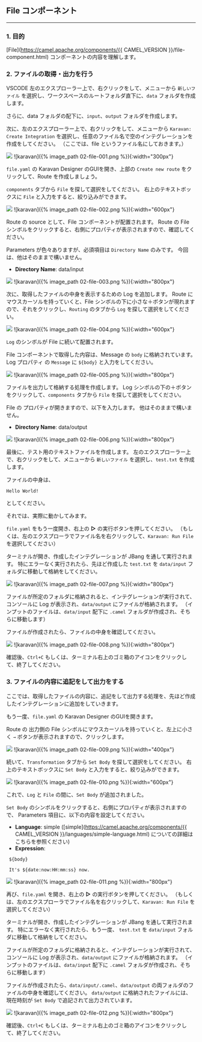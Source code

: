 ## File コンポーネント
---

### 1. 目的

[File](https://camel.apache.org/components/{{ CAMEL_VERSION }}/file-component.html) コンポーネントの内容を理解します。

### 2. ファイルの取得・出力を行う

VSCODE 左のエクスプローラー上で、右クリックをして、メニューから `新しいファイル` を選択し、ワークスペースのルートフォルダ直下に、`data` フォルダを作成します。

さらに、data フォルダの配下に、`input`、`output` フォルダを作成します。

次に、左のエクスプローラー上で、右クリックをして、メニューから `Karavan: Create Integration` を選択し、任意のファイル名で空のインテグレーションを作成をしてください。
（ここでは、file というファイル名にしておきます。）

![](images/02-file-001.png)
![karavan]({% image_path 02-file-001.png %}){:width="300px"}

`file.yaml` の Karavan Designer のGUIを開き、上部の `Create new route` をクリックして、Route を作成しましょう。

`components` タブから `File` を探して選択をしてください。
右上のテキストボックスに `File` と入力をすると、絞り込みができます。

![](images/02-file-002.png)
![karavan]({% image_path 02-file-002.png %}){:width="600px"}

Route の source として、File コンポーネントが配置されます。
Route の File シンボルをクリックすると、右側にプロパティが表示されますので、確認してください。

Parameters が色々ありますが、必須項目は `Directory Name` のみです。
今回は、他はそのままで構いません。

* **Directory Name**: data/input

![](images/02-file-003.png)
![karavan]({% image_path 02-file-003.png %}){:width="800px"}

次に、取得したファイルの中身を表示するための Log を追加します。
Route にマウスカーソルを持っていくと、File シンボルの下に小さな＋ボタンが現れますので、それをクリックし、`Routing` のタブから `Log` を探して選択をしてください。

![](images/02-file-004.png)
![karavan]({% image_path 02-file-004.png %}){:width="600px"}

`Log` のシンボルが File に続いて配置されます。

File コンポーネントで取得した内容は、Message の `body` に格納されています。
Log プロパティ の `Message` に `${body}` と入力をしてください。

![](images/02-file-005.png)
![karavan]({% image_path 02-file-005.png %}){:width="800px"}

ファイルを出力して格納する処理を作成します。
Log シンボルの下の＋ボタンをクリックして、`components` タブから `File` を探して選択をしてください。

File の プロパティが開きますので、以下を入力します。
他はそのままで構いません。

* **Directory Name**: data/output

![](images/02-file-006.png)
![karavan]({% image_path 02-file-006.png %}){:width="800px"}

最後に、テスト用のテキストファイルを作成します。
左のエクスプローラー上で、右クリックをして、メニューから `新しいファイル` を選択し、`test.txt` を作成します。

ファイルの中身は、

```
Hello World!
```

としてください。

それでは、実際に動かしてみます。

`file.yaml` をもう一度開き、右上の **▷** の実行ボタンを押してください。
（もしくは、左のエクスプローラでファイル名を右クリックして、`Karavan: Run File` を選択してください）

ターミナルが開き、作成したインテグレーションが JBang を通して実行されます。
特にエラーなく実行されたら、先ほど作成した `test.txt` を `data/input` フォルダに移動して格納をしてください。

![](images/02-file-007.png)
![karavan]({% image_path 02-file-007.png %}){:width="800px"}

ファイルが所定のフォルダに格納されると、インテグレーションが実行されて、コンソールに Log が表示され、`data/output` にファイルが格納されます。
（インプットのファイルは、`data/input` 配下に `.camel` フォルダが作成され、そちらに移動します）

ファイルが作成されたら、ファイルの中身を確認してください。

![](images/02-file-008.png)
![karavan]({% image_path 02-file-008.png %}){:width="800px"}

確認後、`Ctrl+C` もしくは、ターミナル右上のゴミ箱のアイコンをクリックして、終了してください。



### 3. ファイルの内容に追記をして出力をする

ここでは、取得したファイルの内容に、追記をして出力する処理を、先ほど作成したインテグレーションに追加をしていきます。

もう一度、`file.yaml` の Karavan Designer のGUIを開きます。

Route の 出力側の File シンボルにマウスカーソルを持っていくと、左上に小さく `→` ボタンが表示されますので、クリックします。

![](images/02-file-009.png)
![karavan]({% image_path 02-file-009.png %}){:width="400px"}

続いて、`Transformation` タブから `Set Body` を探して選択をしてください。
右上のテキストボックスに `Set Body` と入力をすると、絞り込みができます。

![](images/02-file-010.png)
![karavan]({% image_path 02-file-010.png %}){:width="600px"}

これで、`Log` と `File` の間に、`Set Body` が追加されました。

`Set Body` のシンボルをクリックすると、右側にプロパティが表示されますので、
Parameters 項目に、以下の内容を設定してください。

 * **Language**: simple ([simple](https://camel.apache.org/components/{{ CAMEL_VERSION }}/languages/simple-language.html) についての詳細はこちらを参照ください)
 * **Expression**: 

```
 ${body}
 
 It's ${date:now:HH:mm:ss} now.
```

![](images/02-file-011.png)
![karavan]({% image_path 02-file-011.png %}){:width="800px"}

再び、`file.yaml` を開き、右上の **▷** の実行ボタンを押してください。
（もしくは、左のエクスプローラでファイル名を右クリックして、`Karavan: Run File` を選択してください）

ターミナルが開き、作成したインテグレーションが JBang を通して実行されます。
特にエラーなく実行されたら、もう一度、 `test.txt` を `data/input` フォルダに移動して格納をしてください。

ファイルが所定のフォルダに格納されると、インテグレーションが実行されて、コンソールに Log が表示され、`data/output` にファイルが格納されます。
（インプットのファイルは、`data/input` 配下に `.camel` フォルダが作成され、そちらに移動します）

ファイルが作成されたら、`data/input/.camel`、`data/output` の両フォルダのファイルの中身を確認してください。
`data/output` に格納されたファイルには、現在時刻が `Set Body` で追記されて出力されています。

![](images/02-file-012.png)
![karavan]({% image_path 02-file-012.png %}){:width="800px"}

確認後、`Ctrl+C` もしくは、ターミナル右上のゴミ箱のアイコンをクリックして、終了してください。